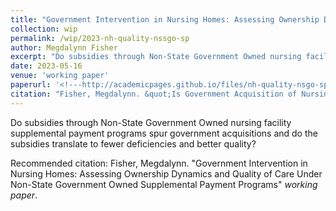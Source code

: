 ```yaml
---
title: "Government Intervention in Nursing Homes: Assessing Ownership Dynamics and Quality of Care Under Non-State Government Owned Supplemental Payment Programs"
collection: wip
permalink: /wip/2023-nh-quality-nssgo-sp
author: Megdalynn Fisher
excerpt: "Do subsidies through Non-State Government Owned nursing facility supplemental payment programs spur government acquisitions and do the subsidies translate to fewer deficiencies and better quality?"
date: 2023-05-16
venue: 'working paper'
paperurl: '<!---http://academicpages.github.io/files/nh-quality-nsgo-sp.pdf --->'
citation: "Fisher, Megdalynn. &quot;Is Government Acquisition of Nursing Homes an Improvement? Medicaid Supplemental Payments to Non-State Government-Owned Nursing Facilities, Quality, and Enforcement&quot; <i>work in progress 1</i>."
---
```


Do subsidies through Non-State Government Owned nursing facility supplemental payment programs spur government acquisitions and do the subsidies translate to fewer deficiencies and better quality?

<!--- [Download paper here](http://academicpages.github.io/files/nh-quality-nsgo-sp.pdf) --->

Recommended citation: Fisher, Megdalynn. "Government Intervention in Nursing Homes: Assessing Ownership Dynamics and Quality of Care Under Non-State Government Owned Supplemental Payment Programs" <i>working paper</i>.
